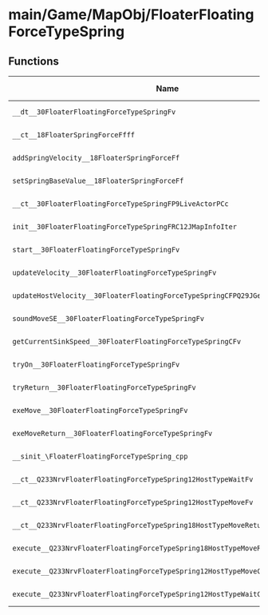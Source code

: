 # main/Game/MapObj/FloaterFloatingForceTypeSpring

## Functions

| Name | Address | Match % |
|------|---------|---------|
| `__dt__30FloaterFloatingForceTypeSpringFv` | `0x80258D4C` | :x: (0.0%) |
| `__ct__18FloaterSpringForceFfff` | `0x80258DA4` | :x: (0.0%) |
| `addSpringVelocity__18FloaterSpringForceFf` | `0x80258E4C` | :x: (0.0%) |
| `setSpringBaseValue__18FloaterSpringForceFf` | `0x80258E60` | :x: (0.0%) |
| `__ct__30FloaterFloatingForceTypeSpringFP9LiveActorPCc` | `0x80258E84` | :x: (0.0%) |
| `init__30FloaterFloatingForceTypeSpringFRC12JMapInfoIter` | `0x80258EE8` | :x: (0.0%) |
| `start__30FloaterFloatingForceTypeSpringFv` | `0x80258FEC` | :x: (0.0%) |
| `updateVelocity__30FloaterFloatingForceTypeSpringFv` | `0x80259024` | :x: (0.0%) |
| `updateHostVelocity__30FloaterFloatingForceTypeSpringCFPQ29JGeometry8TVec3<f>` | `0x80259114` | :x: (0.0%) |
| `soundMoveSE__30FloaterFloatingForceTypeSpringFv` | `0x80259158` | :x: (0.0%) |
| `getCurrentSinkSpeed__30FloaterFloatingForceTypeSpringCFv` | `0x80259204` | :x: (0.0%) |
| `tryOn__30FloaterFloatingForceTypeSpringFv` | `0x80259214` | :x: (0.0%) |
| `tryReturn__30FloaterFloatingForceTypeSpringFv` | `0x802592A4` | :x: (0.0%) |
| `exeMove__30FloaterFloatingForceTypeSpringFv` | `0x8025932C` | :x: (0.0%) |
| `exeMoveReturn__30FloaterFloatingForceTypeSpringFv` | `0x80259398` | :x: (0.0%) |
| `__sinit_\FloaterFloatingForceTypeSpring_cpp` | `0x802594A8` | :x: (0.0%) |
| `__ct__Q233NrvFloaterFloatingForceTypeSpring12HostTypeWaitFv` | `0x802594DC` | :x: (0.0%) |
| `__ct__Q233NrvFloaterFloatingForceTypeSpring12HostTypeMoveFv` | `0x802594EC` | :x: (0.0%) |
| `__ct__Q233NrvFloaterFloatingForceTypeSpring18HostTypeMoveReturnFv` | `0x802594FC` | :x: (0.0%) |
| `execute__Q233NrvFloaterFloatingForceTypeSpring18HostTypeMoveReturnCFP5Spine` | `0x8025950C` | :x: (0.0%) |
| `execute__Q233NrvFloaterFloatingForceTypeSpring12HostTypeMoveCFP5Spine` | `0x80259514` | :x: (0.0%) |
| `execute__Q233NrvFloaterFloatingForceTypeSpring12HostTypeWaitCFP5Spine` | `0x8025951C` | :x: (0.0%) |